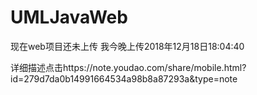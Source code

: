 # UMLJavaWeb
现在web项目还未上传 我今晚上传2018年12月18日18:04:40

详细描述点击https://note.youdao.com/share/mobile.html?id=279d7da0b14991664534a98b8a87293a&amp;type=note
